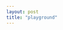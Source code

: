```yaml
---
layout: post
title: "playground"
---
```



<script src="/chess/pgnviewer/js/pgnviewer.js"> </script>
